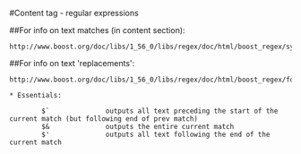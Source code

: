 #Content tag - regular expressions

##For info on text matches (in content section):

	http://www.boost.org/doc/libs/1_56_0/libs/regex/doc/html/boost_regex/syntax/perl_syntax.html

##For info on text 'replacements':

	http://www.boost.org/doc/libs/1_56_0/libs/regex/doc/html/boost_regex/format/boost_format_syntax.html

	* Essentials:

			$`				outputs all text preceding the start of the current match (but following end of prev match)
			$&				outputs the entire current match
			$'				outputs all text following the end of the current match
